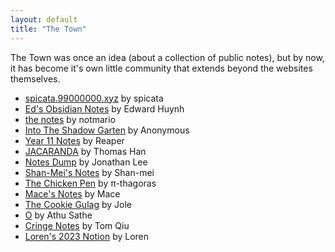 ```yaml
---
layout: default
title: "The Town"
---
```


The Town was once an idea (about a collection of public notes), but by now, it has become it's own little community that extends beyond the websites themselves.

- [spicata.99000000.xyz](https://spicata.99000000.xyz/) by spicata
- [Ed's Obsidian Notes](https://edsobsidiannotes.netlify.app/) by Edward Huynh
- [the notes](https://notmario.github.io/thenotes/) by notmario
- [Into The Shadow Garten](https://anonymoof1528.github.io/into-the-shadow-garten/) by Anonymous
- [Year 11 Notes](https://grim4reaper.github.io/Year11Notes/) by Reaper
- [JACARANDA](https://nottacoz.github.io/jacaranda/) by Thomas Han
- [Notes Dump](https://nottaro.github.io/notes-dump/) by Jonathan Lee
- [Shan-Mei's Notes](https://shan-mei.github.io/shanmeis-notes/) by Shan-mei
- [The Chicken Pen](https://pi-thagoras.github.io/the-chicken-pen/) by π-thagoras
- [Mace's Notes](https://macesnotes.netlify.app/) by Mace
- [The Cookie Gulag](https://rubver16.github.io/joles-notes/) by Jole
- [O](https://super-cookies.github.io/duk/) by Athu Sathe
- [Cringe Notes](https://grimreaper2654.github.io/Notes/) by Tom Qiu
- [Loren's 2023 Notion](https://ionized-satellite-e99.notion.site/Loren-s-2023-Notion-cd03827de0a743468d9fb5a70413fc95) by Loren
